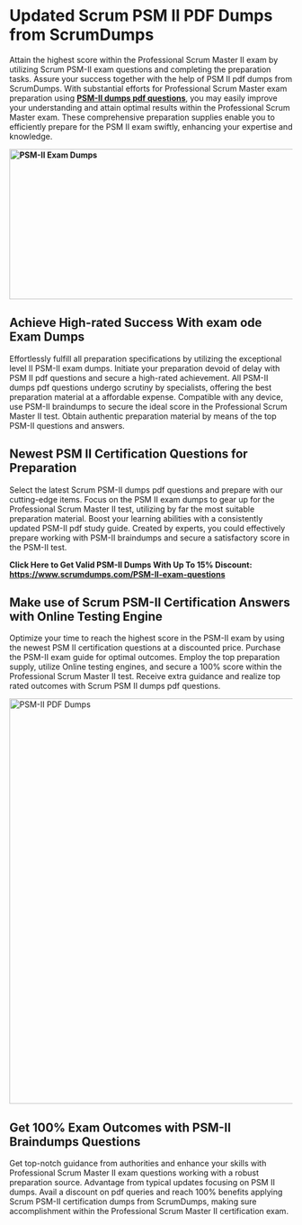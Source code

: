 <h1><strong>Updated Scrum PSM II PDF Dumps from ScrumDumps</strong></h1>
<p>Attain the highest score within the Professional Scrum Master II exam by utilizing Scrum PSM-II exam questions and completing the preparation tasks. Assure your success together with the help of PSM II pdf dumps from ScrumDumps. With substantial efforts for Professional Scrum Master exam preparation using <strong><a href="https://www.scrumdumps.com/PSM-II-exam-questions">PSM-II dumps pdf questions</a></strong>, you may easily improve your understanding and attain optimal results within the Professional Scrum Master exam. These comprehensive preparation supplies enable you to efficiently prepare for the PSM II exam swiftly, enhancing your expertise and knowledge.</p>
<p><strong><img src="https://i.ibb.co/8bjQb49/Copy-of-Cleaning-service-banner-Made-with-Poster-My-Wall-2.jpg" alt="PSM-II Exam Dumps" width="800" height="267" /></strong></p>
<h2><strong>Achieve High-rated Success With exam ode Exam Dumps</strong></h2>
<p>Effortlessly fulfill all preparation specifications by utilizing the exceptional level II PSM-II exam dumps. Initiate your preparation devoid of delay with PSM II pdf questions and secure a high-rated achievement. All PSM-II dumps pdf questions undergo scrutiny by specialists, offering the best preparation material at a affordable expense. Compatible with any device, use PSM-II braindumps to secure the ideal score in the Professional Scrum Master II test. Obtain authentic preparation material by means of the top PSM-II questions and answers.</p>
<h2><strong>Newest PSM II Certification Questions for Preparation</strong></h2>
<p>Select the latest Scrum PSM-II dumps pdf questions and prepare with our cutting-edge items. Focus on the PSM II exam dumps to gear up for the Professional Scrum Master II test, utilizing by far the most suitable preparation material. Boost your learning abilities with a consistently updated PSM-II pdf study guide. Created by experts, you could effectively prepare working with PSM-II braindumps and secure a satisfactory score in the PSM-II test.</p>
<p><strong>Click Here to Get Valid PSM-II Dumps With Up To 15% Discount: <a href="https://www.scrumdumps.com/PSM-II-exam-questions">https://www.scrumdumps.com/PSM-II-exam-questions</a></strong></p>
<h2><strong>Make use of Scrum PSM-II Certification Answers with Online Testing Engine</strong></h2>
<p>Optimize your time to reach the highest score in the PSM-II exam by using the newest PSM II certification questions at a discounted price. Purchase the PSM-II exam guide for optimal outcomes. Employ the top preparation supply, utilize Online testing engines, and secure a 100% score within the Professional Scrum Master II test. Receive extra guidance and realize top rated outcomes with Scrum PSM II dumps pdf questions.</p>
<p><a href="https://www.scrumdumps.com/PSM-II-exam-questions"><img src="https://i.ibb.co/F3py0hR/Copy-of-Offer-Social-Media-Ad-Made-with-Poster-My-Wall.jpg" alt="PSM-II PDF Dumps" width="720" height="" /></a></p>
<h2><strong>Get 100% Exam Outcomes with PSM-II Braindumps Questions</strong></h2>
<p>Get top-notch guidance from authorities and enhance your skills with Professional Scrum Master II exam questions working with a robust preparation source. Advantage from typical updates focusing on PSM II dumps. Avail a discount on pdf queries and reach 100% benefits applying Scrum PSM-II certification dumps from ScrumDumps, making sure accomplishment within the Professional Scrum Master II certification exam.</p>
